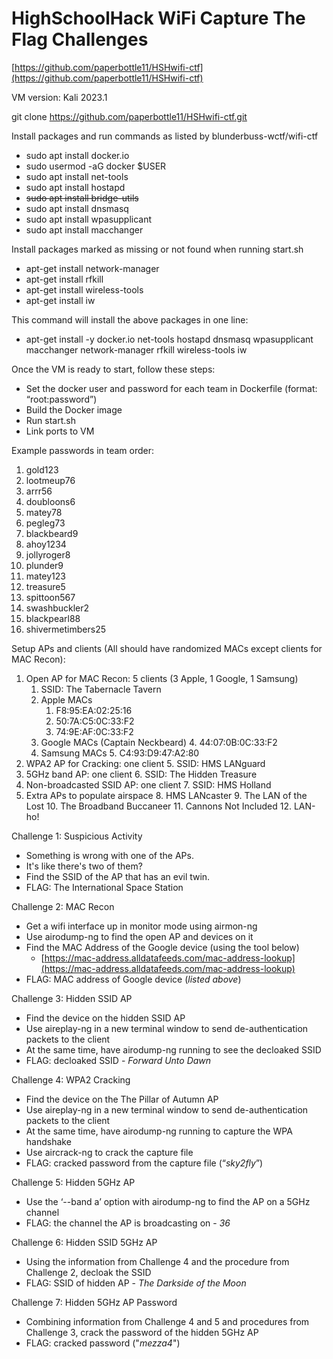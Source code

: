 # HighSchoolHack WiFi Capture The Flag Challenges

[https://github.com/paperbottle11/HSHwifi-ctf](https://github.com/paperbottle11/HSHwifi-ctf)

VM version: Kali 2023.1

git clone https://github.com/paperbottle11/HSHwifi-ctf.git

Install packages and run commands as listed by blunderbuss-wctf/wifi-ctf



* sudo apt install docker.io
* sudo usermod -aG docker $USER
* sudo apt install net-tools
* sudo apt install hostapd
* ~~sudo apt install bridge-utils~~
* sudo apt install dnsmasq
* sudo apt install wpasupplicant
* sudo apt install macchanger

Install packages marked as missing or not found when running start.sh



* apt-get install network-manager
* apt-get install rfkill
* apt-get install wireless-tools
* apt-get install iw

This command will install the above packages in one line:
* apt-get install -y docker.io net-tools hostapd dnsmasq wpasupplicant macchanger network-manager rfkill wireless-tools iw

Once the VM is ready to start, follow these steps:
* Set the docker user and password for each team in Dockerfile (format: “root:password”)
* Build the Docker image
* Run start.sh
* Link ports to VM

Example passwords in team order:



1. gold123
2. lootmeup76
3. arrr56
4. doubloons6
5. matey78
6. pegleg73
7. blackbeard9
8. ahoy1234
9. jollyroger8
10. plunder9
11. matey123
12. treasure5
13. spittoon567
14. swashbuckler2
15. blackpearl88
16. shivermetimbers25



Setup APs and clients (All should have randomized MACs except clients for MAC Recon):



1. Open AP for MAC Recon: 5 clients (3 Apple, 1 Google, 1 Samsung)
    1. SSID: The Tabernacle Tavern
    2. Apple MACs
        1. F8:95:EA:02:25:16
        2. 50:7A:C5:0C:33:F2
        3. 74:9E:AF:0C:33:F2
    3. Google MACs (Captain Neckbeard)
        4. 44:07:0B:0C:33:F2
    4. Samsung MACs
        5. C4:93:D9:47:A2:80
2. WPA2 AP for Cracking: one client
    5. SSID: HMS LANguard
3. 5GHz band AP: one client
    6. SSID: The Hidden Treasure
4. Non-broadcasted SSID AP: one client
    7. SSID: HMS Holland
5. Extra APs to populate airspace
    8. HMS LANcaster
    9. The LAN of the Lost
    10. The Broadband Buccaneer
    11. Cannons Not Included
    12. LAN-ho!

Challenge 1: Suspicious Activity



* Something is wrong with one of the APs.
* It's like there's two of them?
* Find the SSID of the AP that has an evil twin.
* FLAG: The International Space Station

Challenge 2: MAC Recon



* Get a wifi interface up in monitor mode using airmon-ng
* Use airodump-ng to find the open AP and devices on it
* Find the MAC Address of the Google device (using the tool below)
    * [https://mac-address.alldatafeeds.com/mac-address-lookup](https://mac-address.alldatafeeds.com/mac-address-lookup)
* FLAG: MAC address of Google device (_listed above_)

Challenge 3: Hidden SSID AP



* Find the device on the hidden SSID AP
* Use aireplay-ng in a new terminal window to send de-authentication packets to the client
* At the same time, have airodump-ng running to see the decloaked SSID
* FLAG: decloaked SSID - _Forward Unto Dawn_

Challenge 4: WPA2 Cracking



* Find the device on the The Pillar of Autumn AP
* Use aireplay-ng in a new terminal window to send de-authentication packets to the client
* At the same time, have airodump-ng running to capture the WPA handshake 
* Use aircrack-ng to crack the capture file
* FLAG: cracked password from the capture file (“_sky2fly_”)

Challenge 5: Hidden 5GHz AP



* Use the ‘--band a’ option with airodump-ng to find the AP on a 5GHz channel
* FLAG: the channel the AP is broadcasting on - _36_

Challenge 6: Hidden SSID 5GHz AP



* Using the information from Challenge 4 and the procedure from Challenge 2, decloak the SSID
* FLAG: SSID of hidden AP - _The Darkside of the Moon_

Challenge 7: Hidden 5GHz AP Password



* Combining information from Challenge 4 and 5 and procedures from Challenge 3, crack the password of the hidden 5GHz AP
* FLAG: cracked password ("_mezza4_")
